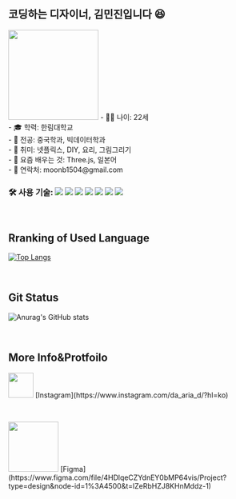 ## 코딩하는 디자이너, 김민진입니다 😆
<img width=180px src="https://user-images.githubusercontent.com/62200762/196028078-edb19696-be22-4da2-9d04-6880b8268099.JPG">
- 🙍‍♀️ 나이: 22세<br/>
- 🎓 학력: 한림대학교<br/>
- 📖 전공: 중국학과, 빅데이터학과<br/>
- 🥳 취미: 넷플릭스, DIY, 요리, 그림그리기<br/>
- 🌱 요즘 배우는 것: Three.js, 일본어<br/>
- 💬 연락처: moonb1504@gmail.com<br/>

### 🛠 사용 기술:  <img src="https://img.shields.io/badge/Adobe Illustrator-FF9A00?style=flat-squre&logo=Adobe Illustrator&logoColor=white"/> <img src="https://img.shields.io/badge/Adobe Photoshop-31A8FF?style=flat-squre&logo=Adobe Photoshop&logoColor=white"/> <img src="https://img.shields.io/badge/HTML5-E34F26?style=flat-squre&logo=HTML5&logoColor=white"/> <img src="https://img.shields.io/badge/CSS3-1572B6?style=flat-squre&logo=CSS3&logoColor=white"/> <img src="https://img.shields.io/badge/JavaScript-F7DF1E?style=flat-squre&logo=JavaScript&logoColor=white"/> <img src="https://img.shields.io/badge/MySQL-4479A1?style=flat-squre&logo=MySQL&logoColor=white"/> <img src="https://img.shields.io/badge/MongoDB-47A248?style=flat-squre&logo=MongoDB&logoColor=white"/> 

&nbsp;

## Rranking of Used Language
[![Top Langs](https://github-readme-stats.vercel.app/api/top-langs/?username=Miinjin&langs_count=8)](https://github.com/Miinjin/github-readme-stats)

&nbsp;

## Git Status
![Anurag's GitHub stats](https://github-readme-stats.vercel.app/api?username=Miinjin&show_icons=true&theme=dark)

&nbsp;

## More Info&Protfoilo
<img width=50px src="https://user-images.githubusercontent.com/62200762/196027288-b7ba49e7-8191-4bba-83a5-05dc8010bf36.png">
[Instagram](https://www.instagram.com/da_aria_d/?hl=ko)

&nbsp;
&nbsp;

<img width=100px src="https://user-images.githubusercontent.com/62200762/196027467-5e4814e5-e22d-4c5a-96d2-2f94513af6dd.png">
[Figma](https://www.figma.com/file/4HDlqeCZYdnEY0bMP64vis/Project?type=design&node-id=1%3A4500&t=lZeRbHZJ8KHnMddz-1)


